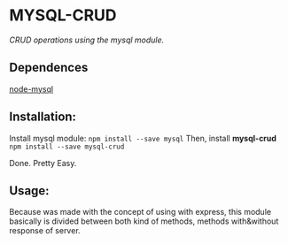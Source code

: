 # MYSQL-CRUD
*CRUD operations using the mysql module.*

## Dependences
[node-mysql](https://github.com/mysqljs/mysql)

## Installation:
Install mysql module:
``npm install --save mysql``
Then, install **mysql-crud**
``npm install --save mysql-crud ``

Done.
Pretty Easy.

## Usage:
Because was made with the concept of using with express, this module basically is divided between both kind of methods, methods with&without response of server.

